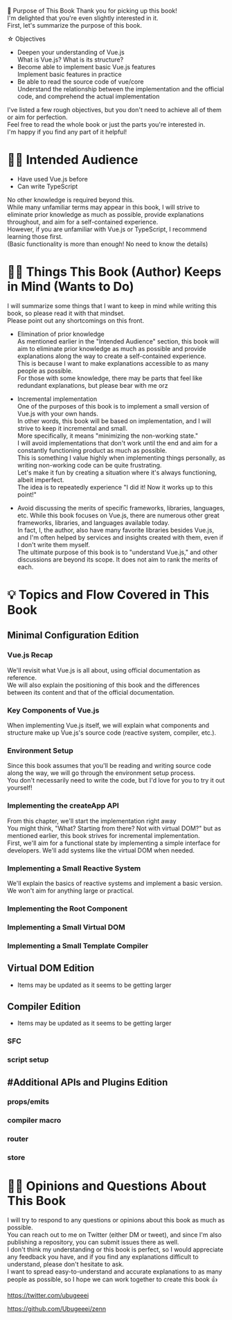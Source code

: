 🎯 Purpose of This Book
Thank you for picking up this book!  
I'm delighted that you're even slightly interested in it.  
First, let's summarize the purpose of this book.

☆ Objectives

- Deepen your understanding of Vue.js  
  What is Vue.js? What is its structure?
- Become able to implement basic Vue.js features  
  Implement basic features in practice
- Be able to read the source code of vue/core  
  Understand the relationship between the implementation and the official code, and comprehend the actual implementation

I've listed a few rough objectives, but you don't need to achieve all of them or aim for perfection.  
Feel free to read the whole book or just the parts you're interested in.  
I'm happy if you find any part of it helpful!

# 🤷‍♂️ Intended Audience

- Have used Vue.js before
- Can write TypeScript

No other knowledge is required beyond this.  
While many unfamiliar terms may appear in this book, I will strive to eliminate prior knowledge as much as possible, provide explanations throughout, and aim for a self-contained experience.  
However, if you are unfamiliar with Vue.js or TypeScript, I recommend learning those first.  
(Basic functionality is more than enough! No need to know the details)

# 🙋‍♀️ Things This Book (Author) Keeps in Mind (Wants to Do)

I will summarize some things that I want to keep in mind while writing this book, so please read it with that mindset.  
Please point out any shortcomings on this front.

- Elimination of prior knowledge  
  As mentioned earlier in the "Intended Audience" section, this book will aim to eliminate prior knowledge as much as possible and provide explanations along the way to create a self-contained experience.  
  This is because I want to make explanations accessible to as many people as possible.  
  For those with some knowledge, there may be parts that feel like redundant explanations, but please bear with me orz

- Incremental implementation  
  One of the purposes of this book is to implement a small version of Vue.js with your own hands.  
  In other words, this book will be based on implementation, and I will strive to keep it incremental and small.  
  More specifically, it means "minimizing the non-working state."  
  I will avoid implementations that don't work until the end and aim for a constantly functioning product as much as possible.  
  This is something I value highly when implementing things personally, as writing non-working code can be quite frustrating.  
  Let's make it fun by creating a situation where it's always functioning, albeit imperfect.  
  The idea is to repeatedly experience "I did it! Now it works up to this point!"

- Avoid discussing the merits of specific frameworks, libraries, languages, etc.
  While this book focuses on Vue.js, there are numerous other great frameworks, libraries, and languages available today.  
  In fact, I, the author, also have many favorite libraries besides Vue.js, and I'm often helped by services and insights created with them, even if I don't write them myself.  
  The ultimate purpose of this book is to "understand Vue.js," and other discussions are beyond its scope. It does not aim to rank the merits of each.

# 💡 Topics and Flow Covered in This Book

## Minimal Configuration Edition

### Vue.js Recap

We'll revisit what Vue.js is all about, using official documentation as reference.  
We will also explain the positioning of this book and the differences between its content and that of the official documentation.

### Key Components of Vue.js

When implementing Vue.js itself, we will explain what components and structure make up Vue.js's source code (reactive system, compiler, etc.).

### Environment Setup

Since this book assumes that you'll be reading and writing source code along the way, we will go through the environment setup process.  
You don't necessarily need to write the code, but I'd love for you to try it out yourself!

### Implementing the createApp API

From this chapter, we'll start the implementation right away  
You might think, "What? Starting from there? Not with virtual DOM?" but as mentioned earlier, this book strives for incremental implementation.  
First, we'll aim for a functional state by implementing a simple interface for developers. We'll add systems like the virtual DOM when needed.

### Implementing a Small Reactive System

We'll explain the basics of reactive systems and implement a basic version.  
We won't aim for anything large or practical.

### Implementing the Root Component

### Implementing a Small Virtual DOM

### Implementing a Small Template Compiler

## Virtual DOM Edition

- Items may be updated as it seems to be getting larger

## Compiler Edition

- Items may be updated as it seems to be getting larger

### SFC

### script setup

## #Additional APIs and Plugins Edition

### props/emits

### compiler macro

### router

### store

# 🧑‍🏫 Opinions and Questions About This Book

I will try to respond to any questions or opinions about this book as much as possible.  
You can reach out to me on Twitter (either DM or tweet), and since I'm also publishing a repository, you can submit issues there as well.  
I don't think my understanding or this book is perfect, so I would appreciate any feedback you have, and if you find any explanations difficult to understand, please don't hesitate to ask.  
I want to spread easy-to-understand and accurate explanations to as many people as possible, so I hope we can work together to create this book 👍

https://twitter.com/ubugeeei

https://github.com/Ubugeeei/zenn
